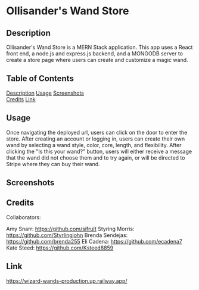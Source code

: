 # Ollisander's Wand Store


## Description

Ollisander's Wand Store is a MERN Stack application. This app uses a React front end, a node.js and express.js backend, and a MONGODB server to create a store page where users can create and customize a magic wand. 

## Table of Contents  
[Description](#Description) 
[Usage](#Usage) 
[Screenshots](#Screenshots)  
[Credits](#Credits) 
[Link](#Link)   

## Usage

Once navigating the deployed url, users can click on the door to enter the store. After creating an account or logging in, users can create their own wand by selecting a wand style, color, core, length, and flexibility. After clicking the "Is this your wand?" button, users will either receive a message that the wand did not choose them and to try again, or will be directed to Stripe where they can buy their wand.

## Screenshots

## Credits

Collaborators:

Amy Snarr: https://github.com/sifrult
Styring Morris: https://github.com/Styrlingjohn
Brenda Sendejas: https://github.com/brenda255
Eli Cadena: https://github.com/ecadena7
Kate Steed: https://github.com/Ksteed8859

## Link

https://wizard-wands-production.up.railway.app/